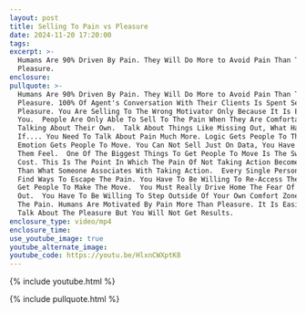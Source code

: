 ```yaml
---
layout: post
title: Selling To Pain vs Pleasure
date: 2024-11-20 17:20:00
tags:
excerpt: >-
  Humans Are 90% Driven By Pain. They Will Do More to Avoid Pain Than To Find
  Pleasure.
enclosure:
pullquote: >-
  Humans Are 90% Driven By Pain. They Will Do More to Avoid Pain Than To Find
  Pleasure. 100% Of Agent's Conversation With Their Clients Is Spent Selling
  Pleasure. You Are Selling To The Wrong Motivator Only Because It Is Easier For
  You.  People Are Only Able To Sell To The Pain When They Are Comfortable
  Talking About Their Own.  Talk About Things Like Missing Out, What Happens
  If.... You Need To Talk About Pain Much More. Logic Gets People To Think.
  Emotion Gets People To Move. You Can Not Sell Just On Data, You Have To Make
  Them Feel.  One Of The Biggest Things To Get People To Move Is The Switch
  Cost. This Is The Point In Which The Pain Of Not Taking Action Becomes Greater
  Than What Someone Associates With Taking Action.  Every Single Person Will
  Find Ways To Escape The Pain. You Have To Be Willing To Re-Access The Pain To
  Get People To Make The Move.  You Must Really Drive Home The Fear Of Missing
  Out.  You Have To Be Willing To Step Outside Of Your Own Comfort Zone To Find
  The Pain. Humans Are Motivated By Pain More Than Pleasure. It Is Easier To
  Talk About The Pleasure But You Will Not Get Results.
enclosure_type: video/mp4
enclosure_time:
use_youtube_image: true
youtube_alternate_image:
youtube_code: https://youtu.be/HlxnCWXptK8
---
```

{% include youtube.html %}

{% include pullquote.html %}